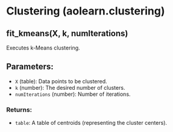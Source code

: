 # Clustering (aolearn.clustering)

## fit_kmeans(X, k, numIterations)
Executes k-Means clustering.

## Parameters:
- `X` (table): Data points to be clustered.
- `k` (number): The desired number of clusters.
- `numIterations` (number): Number of iterations.

### Returns:
- `table`: A table of centroids (representing the cluster centers).
